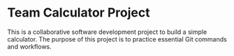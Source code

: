 # Team Calculator Project

This is a collaborative software development project to build a simple calculator. The purpose of this project is to practice essential Git commands and workflows.
